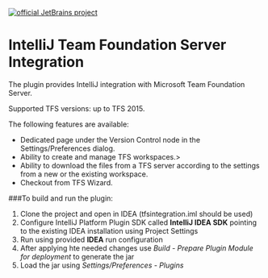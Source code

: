 [![official JetBrains project](http://jb.gg/badges/official.svg)](https://confluence.jetbrains.com/display/ALL/JetBrains+on+GitHub)

IntelliJ Team Foundation Server Integration
==

The plugin provides IntelliJ integration with Microsoft Team Foundation Server.

Supported TFS versions: up to TFS 2015.

The following features are available:
* Dedicated page under the Version Control node in the Settings/Preferences dialog.
* Ability to create and manage TFS workspaces.>
* Ability to download the files from a TFS server according to the settings from a new or the existing workspace.
* Checkout from TFS Wizard.


###To build and run the plugin:
1. Clone the project and open in IDEA (tfsintegration.iml should be used)
2. Configure IntelliJ Platform Plugin SDK called **IntelliJ IDEA SDK** pointing to the existing IDEA installation using Project Settings
3. Run using provided **IDEA** run configuration
4. After applying hte needed changes use *Build - Prepare Plugin Module for deployment* to generate the jar
5. Load the jar using *Settings/Preferences - Plugins*